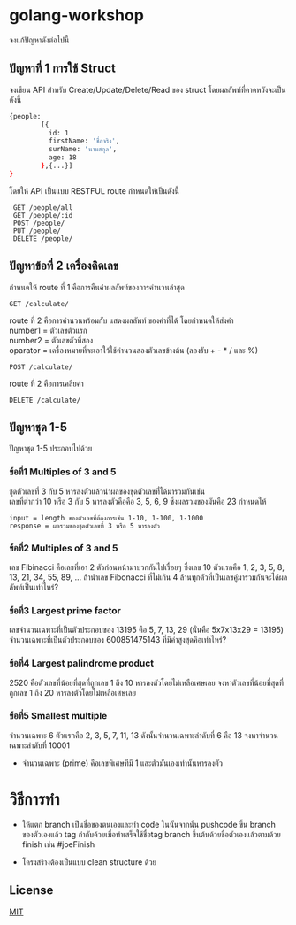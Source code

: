 # golang-workshop
จงแก้ปัญหาดังต่อไปนี้

## ปัญหาที่ 1 การใช้ Struct

จงเขียน API สำหรับ Create/Update/Delete/Read ของ struct
โดยผลลัพท์ที่คาดหวังจะเป็นดังนี้

```bash
{people:
        [{
          id: 1
          firstName: 'ชื่อจริง',
          surName: 'นามสกุล',
          age: 18
        },{...}]
}
```

โดยให้ API เป็นแบบ RESTFUL route กำหนดให้เป็นดังนี้

```
 GET /people/all
 GET /people/:id
 POST /people/
 PUT /people/
 DELETE /people/
```

## ปัญหาข้อที่ 2 เครื่องคิดเลข
กำหนดให้ route ที่ 1 คือการคืนค่าผลลัพท์ของการคำนวนล่าสุด
```
GET /calculate/
```

route ที่ 2 คือการคำนวนพร้อมกับ แสดงผลลัพท์ ของค่าที่ได้ โดยกำหนดให้ส่งค่า\
number1 = ตัวเลขตัวแรก\
number2 = ตัวเลขตัวที่สอง\
oparator = เครื่องหมายที่จะเอาใว้ใช้คำนวนสองตัวเลขข้างต้น (ลองรับ + - * / และ %)

```
POST /calculate/
```

route ที่ 2 คือการเคลียค่า
```
DELETE /calculate/
```

## ปัญหาชุด 1-5
ปัญหาชุด 1-5 ประกอบไปด้วย

### ข้อที่1 Multiples of 3 and 5
ชุดตัวเลขที่ 3 กับ 5 หารลงตัวแล้วนำผลของชุดตัวเลขที่ได้มารวมกันเช่น\
เลขที่ต่ำกว่า 10 หรือ 3 กับ 5 หารลงตัวคือคือ 3, 5, 6, 9 ซึ่งผลรวมของมันคือ 23
กำหนดให้
```
input = length ของตัวเลขที่ต้องการเช่น 1-10, 1-100, 1-1000
response = ผลรวมของชุดตัวเลขที่ 3 หรือ 5 หารลงตัว
```

### ข้อที่2 Multiples of 3 and 5
เลข Fibinacci คือเลขที่เอา 2 ตัวก่อนหน้ามาบวกกันไปเรื่อยๆ ซึ่งเลข 10 ตัวแรกคือ
1, 2, 3, 5, 8, 13, 21, 34, 55, 89, ...
ถ้านำเลข Fibonacci ที่ไม่เกิน 4 ล้านทุกตัวที่เป็นเลขคู่มารวมกันจะได้ผลลัพท์เป็นเท่าไหร่?

### ข้อที่3 Largest prime factor
เลขจำนวนเฉพาะที่เป็นตัวประกอบของ 13195 คือ 5, 7, 13, 29 (นั่นคือ 5x7x13x29 = 13195)
จำนวนเฉพาะที่เป็นตัวประกอบของ 600851475143 ที่มีค่าสูงสุดคือเท่าไหร่?

### ข้อที่4 Largest palindrome product
2520 คือตัวเลขที่น้อยที่สุดที่ถูกเลข 1 ถึง 10 หารลงตัวโดยไม่เหลือเศษเลย
จงหาตัวเลขที่น้อยที่สุดที่ถูกเลข 1 ถึง 20 หารลงตัวโดยไม่เหลือเศษเลย

### ข้อที่5 Smallest multiple
จำนวนเฉพาะ 6 ตัวแรกคือ 2, 3, 5, 7, 11, 13 ดังนั้นจำนวนเฉพาะลำดับที่ 6 คือ 13
จงหาจำนวนเฉพาะลำดับที่ 10001
* จำนวนเฉพาะ (prime) คือเลขพิเศษทีมี 1 และตัวมันเองเท่านั้นหารลงตัว

# วิธีการทำ

* ให้แตก branch เป็นชื่อของตนเองและทำ code ในนั้นจากนั้น pushcode ขึ้น branch ของตัวเองแล้ว tag กำกับด้วยเมื่อทำเสร็จใช้ชื่อtag branch ขึ้นต้นด้วยชื่อตัวเองแล้วตามด้วย finish เช่น #joeFinish

* โครงสร้างต้องเป็นแบบ clean structure ด้วย

## License
[MIT](https://choosealicense.com/licenses/mit/)
